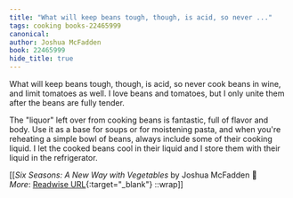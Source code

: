 ```yaml
---
title: "What will keep beans tough, though, is acid, so never ..."
tags: cooking books-22465999
canonical: 
author: Joshua McFadden
book: 22465999
hide_title: true
---
```


What will keep beans tough, though, is acid, so never cook beans in wine, and limit tomatoes as well. I love beans and tomatoes, but I only unite them after the beans are fully tender.

The "liquor" left over from cooking beans is fantastic, full of flavor and body. Use it as a base for soups or for moistening pasta, and when you're reheating a simple bowl of beans, always include some of their cooking liquid. I let the cooked beans cool in their liquid and I store them with their liquid in the refrigerator.


[[<cite>_Six Seasons: A New Way with Vegetables_</cite> by Joshua McFadden 📕<br>
_More_: [Readwise URL](https://readwise.io/open/443828398){:target="_blank"}
::wrap]]